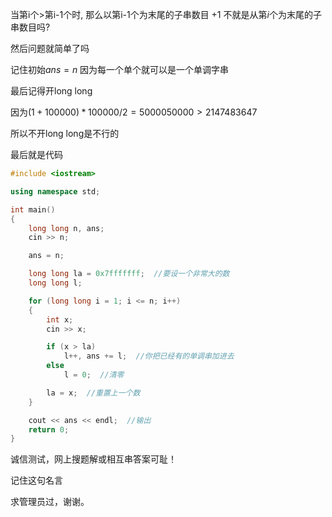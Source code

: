 当第i个>第i-1个时, 那么以第i-1个为末尾的子串数目 $+1$ 不就是从第$i$个为末尾的子串数目吗?

然后问题就简单了吗

记住初始$ans=n$ 因为每一个单个就可以是一个单调字串

最后记得开long long

因为$(1+100000)*100000/2=5000050000>2147483647$

所以不开long long是不行的

最后就是代码

```cpp
#include <iostream>

using namespace std;

int main()
{
    long long n, ans;
    cin >> n;

    ans = n;

    long long la = 0x7fffffff;  //要设一个非常大的数
    long long l;

    for (long long i = 1; i <= n; i++)
    {
        int x;
        cin >> x;

        if (x > la)
            l++, ans += l;  //你把已经有的单调串加进去
        else
            l = 0;  //清零

        la = x;  //重置上一个数
    }

    cout << ans << endl;  //输出
    return 0;
}
```
诚信测试，网上搜题解或相互串答案可耻！

记住这句名言

求管理员过，谢谢。